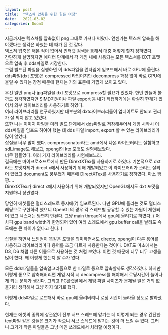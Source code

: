 ```yaml
---
layout: post
title:  "텍스쳐 압축을 위한 힘든 여정"
date:   2021-03-02
categories: Doom3
---
```


지금까지는 텍스쳐를 압축없이 png 그대로 가져다 써왔다. 언젠가는 텍스쳐 압축을 해야겠다는 생각은 하였는 데 때가 된 것 같다.      
텍스쳐 압축은 해본 적이 없어서 인터넷 검색을 통해서 대충 어떻게 할지 정하였다.        
간단하게 설명하자면 에디터 단계에서 각 게임 내에 사용되는 모든 텍스쳐를 DXT 포맷으로 압축 후 dds파일로 저장한다.          
그럼 빌드된 파일을 실행하면 이 dds파일을 런타임에 임포드해서 바로 GPU에 올린다. dds파일(dxt 포맷)은 compressed 타입이지만 decompress 과정 없이 바로 GPU에 올릴 수 있다는 장점 때문에 현재는 거의 표준에 가깝게 쓰이고 있다.       

우선 일반 png나 jpg파일을 dxt 포맷으로 compress할 필요가 있었다. 한번 만들어 볼까도 생각하였지만 SIMD지원이나 파일 export 등 내가 직접하기에는 확실히 한계가 있어서 외부 라이브러리를 사용하기로 하였다.      
여러 라이브러리를 연구하였지만 대부분의 dxt라이브러리들이 업데이트도 안되고 관리가 잘 되지 않고 있었다.      
또한 나는 이미지 파일을 미리 빌드 단계에서 dds파일로 저장해두어서 게임 시작시 이 dds파일을 임포드 하여야 했는 데 dds 파일 import, export 할 수 있는 라이브러리가 많이 않았다.      
삽질을 너무 많이 했다. compressonator라는 amd에서 나온 라이브러리도 실험하고 sdl_image도 해보고, opengl의 ktx 포맷도 실험해보았다.   
너무 힘들었다. 여러 가지 라이브러리를 시험해보느라.    
결국에는 마이크로소프트에서 만든 DirextXTex를 사용하기로 하였다. 기본적으로 dxt라는 포맷자체가 direct x에서 사용하기 위해 개발되었고 이 라이브러리가 관리도 잘되어 있었고 document도 풍부했기 때문에 DirectXTex를 사용하기로 정하였다. 마소 짱짱....      
DirextXTex가 direct x에서 사용하기 위해 개발되었지만 OpenGL에서도 dxt 포맷을 지원하니 상관없다.     

당연히 에셋들은 멀티스레드로 동시에(?) 임포트된다. 다만 GPU에 올리는 것도 멀티스레딩으로 구현하려 했으니 OpenGL의 경우 각 스레드별 공유할 수 있는 자원이 제한되어 있고 텍스쳐는 당연히 안된다. 그냥 main thread에서 gpu에 올리기로 하였다. ( 어차피 gpu band width가 한정되어 있어 여러 스레드에서 gpu buffer call을 날려도 속도에는 큰 차이가 없다고 한다. )      

삽질을 하면서 느낀점이 똑같은 포맷을 의미하면서도 directx, opengl이 다른 용어를 사용하고 라이브러리마다 용어를 조금 다르게 사용한다는 것이다. DXT도 마소에서는 D3, D6 처럼 다른 이름으로 사용하는 것 처럼 보였다. 이런 것 때문에 너무 너무 고생을 많이 헀다. 왜 이렇게 했는지 알 수가 없다.    

모든 dds파일들을 압축알고리즘으로 한 파일로 통으로 압축할까도 생각하였다. 하지만 이렇게 통으로 압축해버리면 게임 시작 시 decompress를 해야해서 로딩시간이 늘어나게 되는 문제가 생긴다. 그리고 PC플랫폼에서 게임 파일 사이즈가 문제될 일은 거의 없을거라 생각해서 그냥 하지 않기로 했다.

이렇게 dds파일로 로드해서 바로 gpu에 올려버리니 로딩 시간이 놀라울 정도로 빨라졌다.    

현재는 에셋의 종류에 상관없이 전부 서브 스레드에 맡기는 데 이렇게 되는 경우 간단한 text파일 같은 것들은 크기가 작으니 서브 스레드에 맡기는 것이 더 느릴 수 있다. 그러니 크기가 작은 파일들은 그냥 메인 쓰레드에서 처리할 예정이다.

